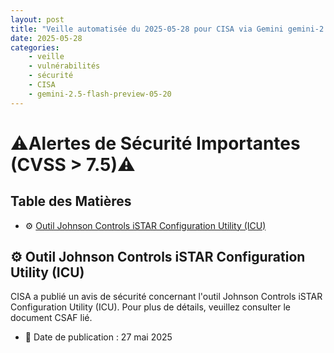 ```yaml
---
layout: post
title: "Veille automatisée du 2025-05-28 pour CISA via Gemini gemini-2.5-flash-preview-05-20"
date: 2025-05-28
categories:
    - veille
    - vulnérabilités
    - sécurité
    - CISA
    - gemini-2.5-flash-preview-05-20
---
```

# ⚠️Alertes de Sécurité Importantes (CVSS > 7.5)⚠️

## Table des Matières
- ⚙️ [Outil Johnson Controls iSTAR Configuration Utility (ICU)](#outil-johnson-controls-istar-configuration-utility-icu)

## ⚙️ Outil Johnson Controls iSTAR Configuration Utility (ICU)
CISA a publié un avis de sécurité concernant l'outil Johnson Controls iSTAR Configuration Utility (ICU). Pour plus de détails, veuillez consulter le document CSAF lié.
* 📅 Date de publication : 27 mai 2025